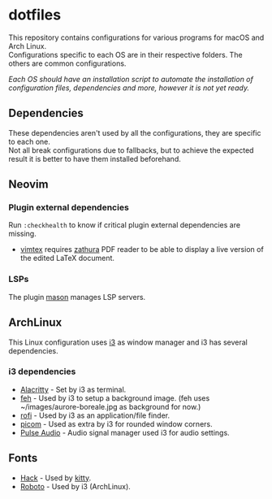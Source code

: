 # dotfiles
This repository contains configurations for various programs for macOS and Arch Linux.  
Configurations specific to each OS are in their respective folders. The others are common configurations.

*Each OS should have an installation script to automate the installation of configuration files, dependencies and more, however it is not yet ready.*

## Dependencies
These dependencies aren't used by all the configurations, they are specific to each one.  
Not all break configurations due to fallbacks, but to achieve the expected result it is better to have them installed beforehand.

## Neovim
### Plugin external dependencies
Run `:checkhealth` to know if critical plugin external dependencies are missing.
- [vimtex](https://github.com/lervag/vimtex) requires [zathura](https://pwmt.org/projects/zathura) PDF reader to be able to display a live version of the edited LaTeX document.
### LSPs
The plugin [mason](https://github.com/williamboman/mason.nvim) manages LSP servers.

## ArchLinux
This Linux configuration uses [i3](https://i3wm.org) as window manager and i3 has several dependencies.
### i3 dependencies
- [Alacritty](https://alacritty.org/) - Set by i3 as terminal.
- [feh](https://feh.finalrewind.org/) - Used by i3 to setup a background image. (feh uses ~/images/aurore-boreale.jpg as background for now.)
- [rofi](https://github.com/davatorium/rofi) - Used by i3 as an application/file finder.
- [picom](https://github.com/yshui/picom) - Used as extra by i3 for rounded window corners.
- [Pulse Audio](https://www.freedesktop.org/wiki/Software/PulseAudio/) - Audio signal manager used i3 for audio settings.

## Fonts
- [Hack](https://github.com/source-foundry/Hack) - Used by [kitty](https://sw.kovidgoyal.net/kitty).
- [Roboto](https://www.dafont.com/roboto.font) - Used by i3 (ArchLinux).
